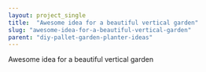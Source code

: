 ```yaml
---
layout: project_single
title:  "Awesome idea for a beautiful vertical garden"
slug: "awesome-idea-for-a-beautiful-vertical-garden"
parent: "diy-pallet-garden-planter-ideas"
---
```

Awesome idea for a beautiful vertical garden